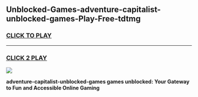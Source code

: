 
## Unblocked-Games-adventure-capitalist-unblocked-games-Play-Free-tdtmg
<h3>
<a href="https://premium76.site?title=adventure-capitalist-unblocked-games&ref=21A">CLICK TO PLAY</a></h3>
<hr>

<h3>
<a href="https://premium76.site?title=adventure-capitalist-unblocked-games&ref=21A">CLICK 2 PLAY</a>
  
</h3>

<a href="https://premium76.site?title=adventure-capitalist-unblocked-games&ref=21A"><img src="https://clearcache.store/games.png"></a>


**adventure-capitalist-unblocked-games games unblocked: Your Gateway to Fun and Accessible Online Gaming**
